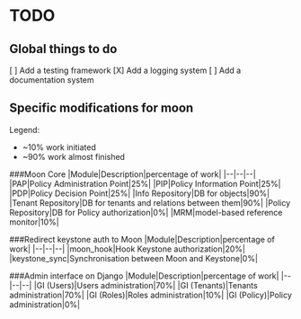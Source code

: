 TODO
====

Global things to do
-------------------

[ ] Add a testing framework
[X] Add a logging system
[ ] Add a documentation system

Specific modifications for moon
-------------------------------

Legend:
- ~10% work initiated
- ~90% work almost finished

###Moon Core
|Module|Description|percentage of work|
|--|--|--|
|PAP|Policy Administration Point|25%|
|PIP|Policy Information Point|25%|
|PDP|Policy Decision Point|25%|
|Info Repository|DB for objects|90%|
|Tenant Repository|DB for tenants and relations between them|90%|
|Policy Repository|DB for Policy authorization|0%|
|MRM|model-based reference monitor|10%|

###Redirect keystone auth to Moon
|Module|Description|percentage of work|
|--|--|--|
|moon_hook|Hook Keystone authorization|20%|
|keystone_sync|Synchronisation between Moon and Keystone|0%|

###Admin interface on Django
|Module|Description|percentage of work|
|--|--|--|
|GI (Users)|Users administration|70%|
|GI (Tenants)|Tenants administration|70%|
|GI (Roles)|Roles administration|10%|
|GI (Policy)|Policy administration|0%|
